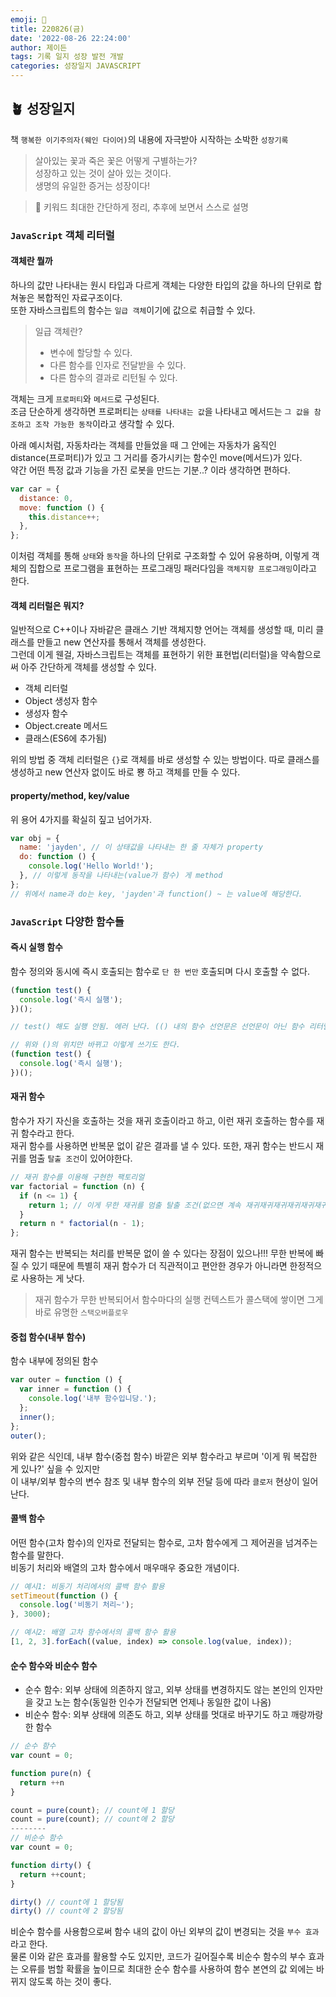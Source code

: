 ```yaml
---
emoji: 🌱
title: 220826(금)
date: '2022-08-26 22:24:00'
author: 제이든
tags: 기록 일지 성장 발전 개발
categories: 성장일지 JAVASCRIPT
---
```


## 🪴 성장일지

책 `행복한 이기주의자(웨인 다이어)`의 내용에 자극받아 시작하는 소박한 `성장기록`

> 살아있는 꽃과 죽은 꽃은 어떻게 구별하는가?<br/>
> 성장하고 있는 것이 살아 있는 것이다.<br/>
> 생명의 유일한 증거는 성장이다!

> 🌳 키워드
> 최대한 간단하게 정리, 추후에 보면서 스스로 설명

### `JavaScript` 객체 리터럴

#### 객체란 뭘까

하나의 값만 나타내는 원시 타입과 다르게 객체는 다양한 타입의 값을 하나의 단위로 합쳐놓은 복합적인 자료구조이다.<br/>
또한 자바스크립트의 함수는 `일급 객체`이기에 값으로 취급할 수 있다.

> 일급 객체란?
>
> - 변수에 할당할 수 있다.
> - 다른 함수를 인자로 전달받을 수 있다.
> - 다른 함수의 결과로 리턴될 수 있다.

객체는 크게 `프로퍼티`와 `메서드`로 구성된다.<br/>
조금 단순하게 생각하면 프로퍼티는 `상태를 나타내는 값`을 나타내고 메서드는 `그 값을 참조하고 조작 가능한 동작`이라고 생각할 수 있다.

아래 예시처럼, 자동차라는 객체를 만들었을 때 그 안에는 자동차가 움직인 distance(프로퍼티)가 있고 그 거리를 증가시키는 함수인 move(메서드)가 있다.<br/>
약간 어떤 특정 값과 기능을 가진 로봇을 만드는 기분..? 이라 생각하면 편하다.

```js
var car = {
  distance: 0,
  move: function () {
    this.distance++;
  },
};
```

이처럼 객체를 통해 `상태`와 `동작`을 하나의 단위로 구조화할 수 있어 유용하며, 이렇게 객체의 집합으로 프로그램을 표현하는 프로그래밍 패러다임을 `객체지향 프로그래밍`이라고 한다.

#### 객체 리터럴은 뭐지?

일반적으로 C++이나 자바같은 클래스 기반 객체지향 언어는 객체를 생성할 때, 미리 클래스를 만들고 new 연산자를 통해서 객체를 생성한다.<br/>
그런데 이게 웬걸, 자바스크립트는 객체를 표현하기 위한 표현법(리터럴)을 약속함으로써 아주 간단하게 객체를 생성할 수 있다.

- 객체 리터럴
- Object 생성자 함수
- 생성자 함수
- Object.create 메서드
- 클래스(ES6에 추가됨)

위의 방법 중 객체 리터럴은 `{}`로 객체를 바로 생성할 수 있는 방법이다. 따로 클래스를 생성하고 new 연산자 없이도 바로 뿅 하고 객체를 만들 수 있다.

#### property/method, key/value

위 용어 4가지를 확실히 짚고 넘어가자.

```js
var obj = {
  name: 'jayden', // 이 상태값을 나타내는 한 줄 자체가 property
  do: function () {
    console.log('Hello World!');
  }, // 이렇게 동작을 나타내는(value가 함수) 게 method
};
// 위에서 name과 do는 key, 'jayden'과 function() ~ 는 value에 해당한다.
```

### `JavaScript` 다양한 함수들

#### 즉시 실행 함수

함수 정의와 동시에 즉시 호출되는 함수로 `단 한 번만` 호출되며 다시 호출할 수 없다.

```js
(function test() {
  console.log('즉시 실행');
})();

// test() 해도 실행 안됨. 에러 난다. (() 내의 함수 선언문은 선언문이 아닌 함수 리터럴로 평가되기 때문)

// 위와 ()의 위치만 바뀌고 이렇게 쓰기도 한다.
(function test() {
  console.log('즉시 실행');
})();
```

#### 재귀 함수

함수가 자기 자신을 호출하는 것을 재귀 호출이라고 하고, 이런 재귀 호출하는 함수를 재귀 함수라고 한다.<br/>
재귀 함수를 사용하면 반복문 없이 같은 결과를 낼 수 있다. 또한, 재귀 함수는 반드시 재귀를 멈출 `탈출 조건`이 있어야한다.

```js
// 재귀 함수를 이용해 구현한 팩토리얼
var factorial = function (n) {
  if (n <= 1) {
    return 1; // 이게 무한 재귀를 멈출 탈출 조건(없으면 계속 재귀재귀재귀재귀재귀재귀재귀재...)
  }
  return n * factorial(n - 1);
};
```

재귀 함수는 반복되는 처리를 반복문 없이 쓸 수 있다는 장점이 있으나!!! 무한 반복에 빠질 수 있기 때문에 특별히 재귀 함수가 더 직관적이고 편안한 경우가 아니라면 한정적으로 사용하는 게 낫다.

> 재귀 함수가 무한 반복되어서 함수마다의 실행 컨텍스트가 콜스택에 쌓이면 그게 바로 유명한 `스택오버플로우`

#### 중첩 함수(내부 함수)

함수 내부에 정의된 함수

```js
var outer = function () {
  var inner = function () {
    console.log('내부 함수입니당.');
  };
  inner();
};
outer();
```

위와 같은 식인데, 내부 함수(중첩 함수) 바깥은 외부 함수라고 부르며 '이게 뭐 복잡한 게 있나?' 싶을 수 있지만<br/>
이 내부/외부 함수의 변수 참조 및 내부 함수의 외부 전달 등에 따라 `클로저` 현상이 일어난다.

#### 콜백 함수

어떤 함수(고차 함수)의 인자로 전달되는 함수로, 고차 함수에게 그 제어권을 넘겨주는 함수를 말한다.<br/>
비동기 처리와 배열의 고차 함수에서 매우매우 중요한 개념이다.

```js
// 예시1: 비동기 처리에서의 콜백 함수 활용
setTimeout(function () {
  console.log('비동기 처리~');
}, 3000);

// 예시2: 배열 고차 함수에서의 콜백 함수 활용
[1, 2, 3].forEach((value, index) => console.log(value, index));
```

#### 순수 함수와 비순수 함수

- 순수 함수: 외부 상태에 의존하지 않고, 외부 상태를 변경하지도 않는 본인의 인자만을 갖고 노는 함수(동일한 인수가 전달되면 언제나 동일한 값이 나옴)
- 비순수 함수: 외부 상태에 의존도 하고, 외부 상태를 멋대로 바꾸기도 하고 깨랑까랑한 함수

```js
// 순수 함수
var count = 0;

function pure(n) {
  return ++n
}

count = pure(count); // count에 1 할당
count = pure(count); // count에 2 할당
--------
// 비순수 함수
var count = 0;

function dirty() {
  return ++count;
}

dirty() // count에 1 할당됨
dirty() // count에 2 할당됨
```

비순수 함수를 사용함으로써 함수 내의 값이 아닌 외부의 값이 변경되는 것을 `부수 효과`라고 한다.<br/>
물론 이와 같은 효과를 활용할 수도 있지만, 코드가 길어질수록 비순수 함수의 부수 효과는 오류를 범할 확률을 높이므로
최대한 순수 함수를 사용하여 함수 본연의 값 외에는 바뀌지 않도록 하는 것이 좋다.

```toc

```
